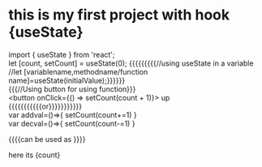 # this is my first project with hook {useState}
import { useState } from 'react';
<br>
let [count, setCount] = useState(0); {{{{{{{{{//using useState in a variable //let [variablename,methodname/function name]=useState(initialValue);}}}}}}
<br>
{{{//Using button for using function}}}
<br>
<button onClick={() => setCount(count + 1)}>
        up
      </button>
      <br>
{{{{{{{{{{{or}}}}}}}}}}}
<br>
var addval=()=>{
    setCount(count+=1)
  }
  <br>
var decval=()=>{
    setCount(count-=1)
  }
  <br>

  {{{{can be used as }}}}
  <br>
  <p>here its {count}</p>
